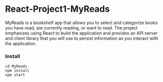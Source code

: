 # React-Project1-MyReads

MyReads is a bookshelf app that allows you to select and categorize books you have read, are currently reading, or want to read. The project emphasizes using React to build the application and provides an API server and client library that you will use to persist information as you interact with the application.

### Install

```git clone https://github.com/hraldur/React-Project1-MyReads.git
cd MyReads
npm install
npm start
```
